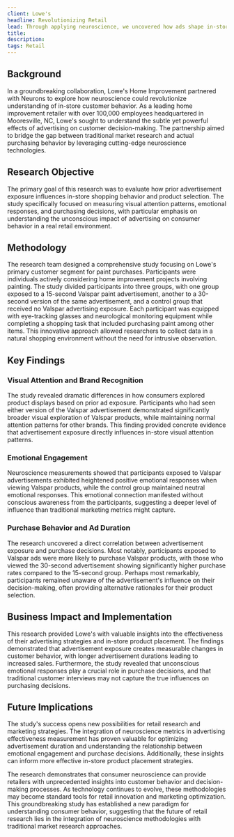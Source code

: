 ```yaml
---
client: Lowe's
headline: Revolutionizing Retail
lead: Through applying neuroscience, we uncovered how ads shape in-store decisions — turns out your paint choice is made before you even reach the shelf!
title: 
description: 
tags: Retail
---
```


## Background
In a groundbreaking collaboration, Lowe's Home Improvement partnered with Neurons to explore how neuroscience could revolutionize understanding of in-store customer behavior. As a leading home improvement retailer with over 100,000 employees headquartered in Mooresville, NC, Lowe's sought to understand the subtle yet powerful effects of advertising on customer decision-making. The partnership aimed to bridge the gap between traditional market research and actual purchasing behavior by leveraging cutting-edge neuroscience technologies.

## Research Objective
The primary goal of this research was to evaluate how prior advertisement exposure influences in-store shopping behavior and product selection. The study specifically focused on measuring visual attention patterns, emotional responses, and purchasing decisions, with particular emphasis on understanding the unconscious impact of advertising on consumer behavior in a real retail environment.

## Methodology
The research team designed a comprehensive study focusing on Lowe's primary customer segment for paint purchases. Participants were individuals actively considering home improvement projects involving painting. The study divided participants into three groups, with one group exposed to a 15-second Valspar paint advertisement, another to a 30-second version of the same advertisement, and a control group that received no Valspar advertising exposure. Each participant was equipped with eye-tracking glasses and neurological monitoring equipment while completing a shopping task that included purchasing paint among other items. This innovative approach allowed researchers to collect data in a natural shopping environment without the need for intrusive observation.

## Key Findings

### Visual Attention and Brand Recognition
The study revealed dramatic differences in how consumers explored product displays based on prior ad exposure. Participants who had seen either version of the Valspar advertisement demonstrated significantly broader visual exploration of Valspar products, while maintaining normal attention patterns for other brands. This finding provided concrete evidence that advertisement exposure directly influences in-store visual attention patterns.

### Emotional Engagement
Neuroscience measurements showed that participants exposed to Valspar advertisements exhibited heightened positive emotional responses when viewing Valspar products, while the control group maintained neutral emotional responses. This emotional connection manifested without conscious awareness from the participants, suggesting a deeper level of influence than traditional marketing metrics might capture.

### Purchase Behavior and Ad Duration
The research uncovered a direct correlation between advertisement exposure and purchase decisions. Most notably, participants exposed to Valspar ads were more likely to purchase Valspar products, with those who viewed the 30-second advertisement showing significantly higher purchase rates compared to the 15-second group. Perhaps most remarkably, participants remained unaware of the advertisement's influence on their decision-making, often providing alternative rationales for their product selection.

## Business Impact and Implementation
This research provided Lowe's with valuable insights into the effectiveness of their advertising strategies and in-store product placement. The findings demonstrated that advertisement exposure creates measurable changes in customer behavior, with longer advertisement durations leading to increased sales. Furthermore, the study revealed that unconscious emotional responses play a crucial role in purchase decisions, and that traditional customer interviews may not capture the true influences on purchasing decisions.

## Future Implications
The study's success opens new possibilities for retail research and marketing strategies. The integration of neuroscience metrics in advertising effectiveness measurement has proven valuable for optimizing advertisement duration and understanding the relationship between emotional engagement and purchase decisions. Additionally, these insights can inform more effective in-store product placement strategies.

The research demonstrates that consumer neuroscience can provide retailers with unprecedented insights into customer behavior and decision-making processes. As technology continues to evolve, these methodologies may become standard tools for retail innovation and marketing optimization. This groundbreaking study has established a new paradigm for understanding consumer behavior, suggesting that the future of retail research lies in the integration of neuroscience methodologies with traditional market research approaches.